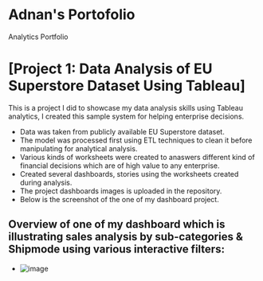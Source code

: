 # Adnan's Portofolio
Analytics Portfolio
# [Project 1: Data Analysis of EU Superstore Dataset Using Tableau]

This is a project I did to showcase my data analysis skills using Tableau analytics, I created this sample system for helping enterprise decisions.

* Data was taken from publicly available EU Superstore dataset.
* The model was processed first using ETL techniques to clean it before manipulating for analytical analysis.
* Various kinds of worksheets were created to anaswers different kind of financial decisions which are of high value to any enterprise.
* Created several dashboards, stories using the worksheets created during analysis.
* The project dashboards images is uploaded in the repository.
* Below is the screenshot of the one of my dashboard project.
## Overview of one of my dashboard which is illustrating sales analysis by sub-categories & Shipmode using various interactive filters:
* ![image](https://github.com/scorgious/Adnan_Portofolio/assets/16821246/8da609ff-f67a-4b35-8f7b-219386f19991)
